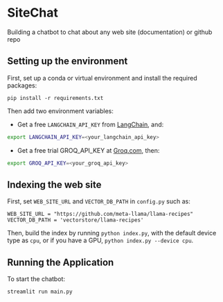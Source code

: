 # SiteChat
Building a chatbot to chat about any web site (documentation) or github repo

## Setting up the environment

First, set up a conda or virtual environment and install the required packages:
```
pip install -r requirements.txt
```

Then add two environment variables:
* Get a free `LANGCHAIN_API_KEY` from [LangChain](https://smith.langchain.com/), and:
```bash
export LANGCHAIN_API_KEY=<your_langchain_api_key>
```
* Get a free trial GROQ_API_KEY at [Groq.com](https://groq.com/), then:
```bash
export GROQ_API_KEY=<your_groq_api_key>
```

## Indexing the web site

First, set `WEB_SITE_URL` and `VECTOR_DB_PATH` in `config.py` such as:
```
WEB_SITE_URL = "https://github.com/meta-llama/llama-recipes"
VECTOR_DB_PATH = 'vectorstore/llama-recipes'
```

Then, build the index by running `python index.py`, with the default device type as `cpu`, or if you have a GPU, `python index.py --device cpu`.

## Running the Application

To start the chatbot:
```
streamlit run main.py
```
